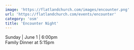 ```yaml
---
image: 'https://flatlandchurch.com/images/encounter.png'
url: 'https://flatlandchurch.com/events/encounter'
category: 'osm'
title: 'Encounter Night'
---
```


Sunday | June 1 | 6:00pm<br>
Family Dinner at 5:15pm
